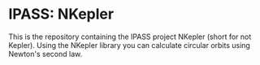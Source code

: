 # IPASS: NKepler
This is the repository containing the IPASS project NKepler (short for not Kepler). Using the NKepler library you
can calculate circular orbits using Newton's second law.
